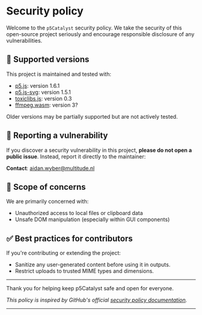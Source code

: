 # Security policy

Welcome to the `p5Catalyst` security policy. We take the security of this open-source project seriously and encourage responsible disclosure of any vulnerabilities.

## 🔄 Supported versions
This project is maintained and tested with:

- [p5.js](https://p5js.org/): version 1.6.1
- [p5.js-svg](https://github.com/zenozeng/p5.js-svg): version 1.5.1
- [toxiclibs.js](https://github.com/hapticdata/toxiclibsjs): version 0.3
- [ffmpeg.wasm](https://github.com/ffmpegwasm/ffmpeg.wasm): version 3?

Older versions may be partially supported but are not actively tested.

## 📨 Reporting a vulnerability
If you discover a security vulnerability in this project, **please do not open a public issue**. Instead, report it directly to the maintainer:

**Contact**: [aidan.wyber@multitude.nl](mailto:aidan.wyber@multitude.nl?subject=p5Catalyst%20security%20issue)

## 📆 Scope of concerns
We are primarily concerned with:

- Unauthorized access to local files or clipboard data
- Unsafe DOM manipulation (especially within GUI components)


## ✅ Best practices for contributors
If you're contributing or extending the project:

- Sanitize any user-generated content before using it in outputs.
- Restrict uploads to trusted MIME types and dimensions.

---

Thank you for helping keep p5Catalyst safe and open for everyone.

*This policy is inspired by GitHub's official [security policy documentation](https://docs.github.com/en/code-security/getting-started/adding-a-security-policy-to-your-repository).*

---
